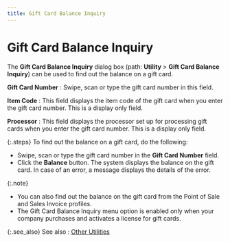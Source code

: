 ```yaml
---
title: Gift Card Balance Inquiry
---
```


# Gift Card Balance Inquiry


The **Gift Card Balance Inquiry**  dialog box (path: **Utility** >  **Gift Card Balance Inquiry**) can  be used to find out the balance on a gift card.


**Gift Card Number**
: Swipe, scan or type the gift card number in this  field.


**Item Code**
: This field displays the item code of the gift card  when you enter the gift card number. This is a display only field.


**Processor**
: This field displays the processor set up for processing  gift cards when you enter the gift card number. This is a display only  field.


{:.steps}
To find out the balance on a gift card, do  the following:

- Swipe, scan or  type the gift card number in the **Gift 
 Card Number** field.
- Click the **Balance** button. The system displays  the balance on the gift card. In case of an error, a message displays  the details of the error.



{:.note}
- You can also find  out the balance on the gift card from the Point of Sale and Sales Invoice  profiles.
- The Gift Card Balance  Inquiry menu option is enabled only when your company purchases and activates  a license for gift cards.


{:.see_also}
See also
: [Other  Utilities]({{site.utl_baseurl}}/other-utilities/other_utilities_utility_content.html)

